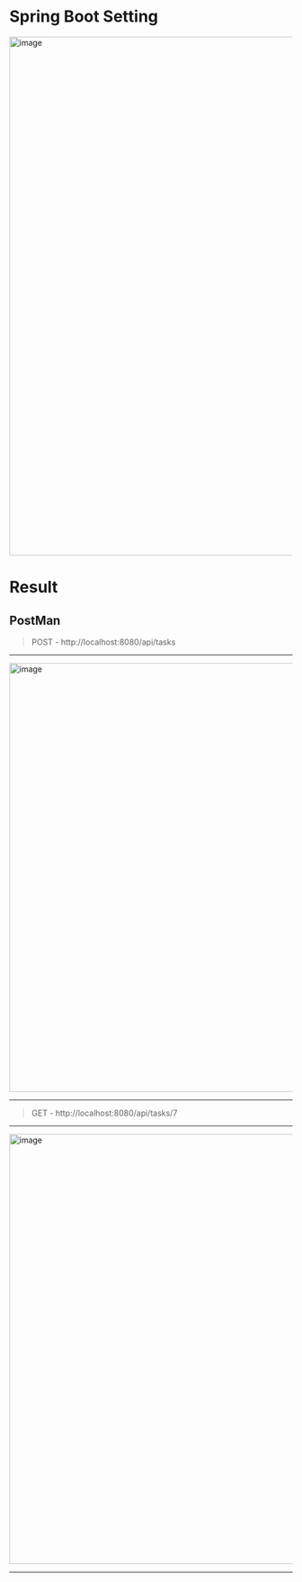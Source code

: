 # Spring Boot Setting

<img width="1827" height="922" alt="image" src="https://github.com/user-attachments/assets/2531b179-397c-4cf8-9204-ecda3a7e2a5b" />


# Result 

## PostMan

> POST - http://localhost:8080/api/tasks

---

<img width="1062" height="762" alt="image" src="https://github.com/user-attachments/assets/c45baebb-5470-4b34-8418-28b759fda6d8" />

---

> GET - http://localhost:8080/api/tasks/7

---

<img width="1115" height="764" alt="image" src="https://github.com/user-attachments/assets/b23b10fd-19d8-4052-92bb-335bf70b73f2" />

---
